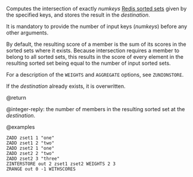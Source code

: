 Computes the intersection of exactly _numkeys_ [Redis sorted sets](/docs/data-types/sorted-sets) given by the specified keys, and stores the result in the _destination_.

It is mandatory to provide the number of input keys (_numkeys_) before any other arguments.

By default, the resulting score of a member is the sum of its scores in the sorted sets where it exists.
Because intersection requires a member to belong to all sorted sets, this results in the score of every element in the resulting sorted set being equal to the number of input sorted sets.

For a description of the `WEIGHTS` and `AGGREGATE` options, see `ZUNIONSTORE`.

If the _destination_ already exists, it is overwritten.

@return

@integer-reply: the number of members in the resulting sorted set at the _destination_.

@examples

```cli
ZADD zset1 1 "one"
ZADD zset1 2 "two"
ZADD zset2 1 "one"
ZADD zset2 2 "two"
ZADD zset2 3 "three"
ZINTERSTORE out 2 zset1 zset2 WEIGHTS 2 3
ZRANGE out 0 -1 WITHSCORES
```
